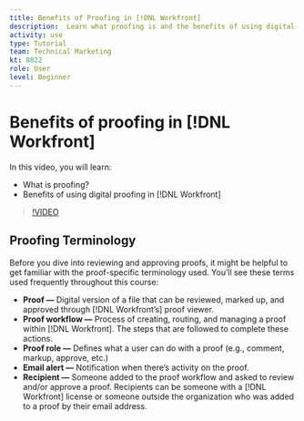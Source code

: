 ```yaml
---
title: Benefits of Proofing in [!DNL Workfront]
description:  Learn what proofing is and the benefits of using digital proofing in [!DNL Adobe Workfront].
activity: use
type: Tutorial
team: Technical Marketing
kt: 8822
role: User
level: Beginner
---
```

# Benefits of proofing in [!DNL Workfront]

In this video, you will learn:

* What is proofing?
* Benefits of using digital proofing in [!DNL Workfront]

>[!VIDEO](https://video.tv.adobe.com/v/336095/?quality=12)

## Proofing Terminology

Before you dive into reviewing and approving proofs, it might be helpful to get familiar with the proof-specific terminology used. You’ll see these terms used frequently throughout this course:

* **Proof —** Digital version of a file that can be reviewed, marked up, and approved through [!DNL Workfront’s] proof viewer. 
* **Proof workflow —** Process of creating, routing, and managing a proof within [!DNL Workfront]. The steps that are followed to complete these actions.
* **Proof role —** Defines what a user can do with a proof (e.g., comment, markup, approve, etc.)
* **Email alert —** Notification when there’s activity on the proof.
* **Recipient —** Someone added to the proof workflow and asked to review and/or approve a proof. Recipients can be someone with a [!DNL Workfront] license or someone outside the organization who was added to a proof by their email address.

<!--
For a complete list of [!DNL Workfront] proof terms, download this guide.
-->


